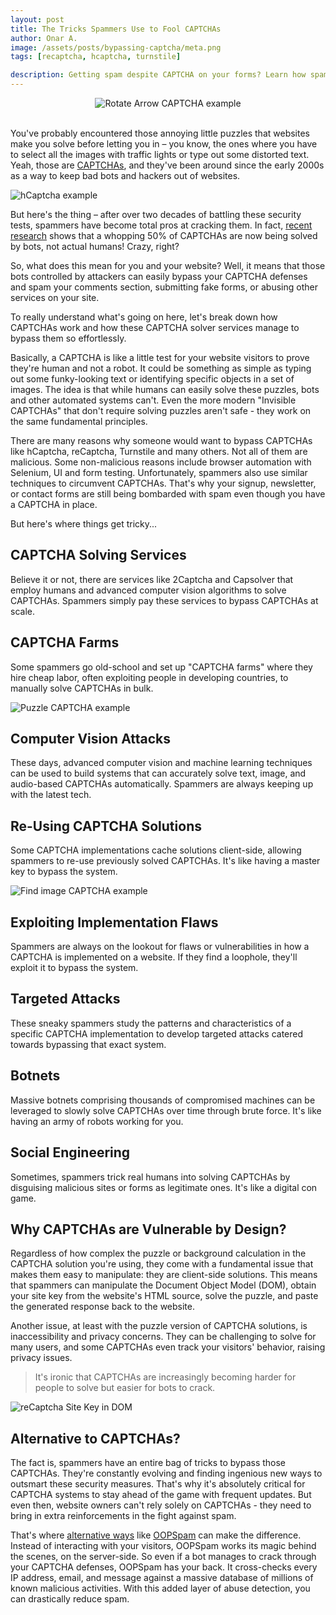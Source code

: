 ```yaml
---
layout: post
title: The Tricks Spammers Use to Fool CAPTCHAs
author: Onar A.
image: /assets/posts/bypassing-captcha/meta.png
tags: [recaptcha, hcaptcha, turnstile]

description: Getting spam despite CAPTCHA on your forms? Learn how spammers get around it and what you can do?
---
```


<center>
<img loading="lazy"  alt="Rotate Arrow CAPTCHA example" src="/blog/assets/posts/bypassing-captcha/rotateArrow.png">
</center>
<br>

You've probably encountered those annoying little puzzles that websites make you solve before letting you in – you know, the ones where you have to select all the images with traffic lights or type out some distorted text. Yeah, those are [CAPTCHAs](https://www.oopspam.com/blog/ways-to-stop-spam#captcha-solve-an-interactive-problem), and they've been around since the early 2000s as a way to keep bad bots and hackers out of websites.

![hCaptcha example](/blog/assets/posts/bypassing-captcha/hCaptcha.png "hCaptcha example")

But here's the thing – after over two decades of battling these security tests, spammers have become total pros at cracking them. In fact, [recent research](https://www.wired.co.uk/article/google-captcha-recaptcha) shows that a whopping 50% of CAPTCHAs are now being solved by bots, not actual humans! Crazy, right?

So, what does this mean for you and your website? Well, it means that those bots controlled by attackers can easily bypass your CAPTCHA defenses and spam your comments section, submitting fake forms, or abusing other services on your site.

To really understand what's going on here, let's break down how CAPTCHAs work and how these CAPTCHA solver services manage to bypass them so effortlessly.

Basically, a CAPTCHA is like a little test for your website visitors to prove they're human and not a robot. It could be something as simple as typing out some funky-looking text or identifying specific objects in a set of images. The idea is that while humans can easily solve these puzzles, bots and other automated systems can't. Even the more modern "Invisible CAPTCHAs" that don't require solving puzzles aren't safe - they work on the same fundamental principles.

There are many reasons why someone would want to bypass CAPTCHAs like hCaptcha, reCaptcha, Turnstile and many others. Not all of them are malicious. Some non-malicious reasons include browser automation with Selenium, UI and form testing. Unfortunately, spammers also use similar techniques to circumvent CAPTCHAs. That's why your signup, newsletter, or contact forms are still being bombarded with spam even though you have a CAPTCHA in place.

But here's where things get tricky...

## CAPTCHA Solving Services

Believe it or not, there are services like 2Captcha and Capsolver that employ humans and advanced computer vision algorithms to solve CAPTCHAs. Spammers simply pay these services to bypass CAPTCHAs at scale.

## CAPTCHA Farms

Some spammers go old-school and set up "CAPTCHA farms" where they hire cheap labor, often exploiting people in developing countries, to manually solve CAPTCHAs in bulk.

![Puzzle CAPTCHA example](/blog/assets/posts/bypassing-captcha/puzzle.png "Puzzle CAPTCHA example")

## Computer Vision Attacks

These days, advanced computer vision and machine learning techniques can be used to build systems that can accurately solve text, image, and audio-based CAPTCHAs automatically. Spammers are always keeping up with the latest tech.

## Re-Using CAPTCHA Solutions

Some CAPTCHA implementations cache solutions client-side, allowing spammers to re-use previously solved CAPTCHAs. It's like having a master key to bypass the system.

![Find image CAPTCHA example](/blog/assets/posts/bypassing-captcha/findImage.png "Find image CAPTCHA example")

## Exploiting Implementation Flaws

Spammers are always on the lookout for flaws or vulnerabilities in how a CAPTCHA is implemented on a website. If they find a loophole, they'll exploit it to bypass the system.

## Targeted Attacks

These sneaky spammers study the patterns and characteristics of a specific CAPTCHA implementation to develop targeted attacks catered towards bypassing that exact system.

## Botnets

Massive botnets comprising thousands of compromised machines can be leveraged to slowly solve CAPTCHAs over time through brute force. It's like having an army of robots working for you.

## Social Engineering

Sometimes, spammers trick real humans into solving CAPTCHAs by disguising malicious sites or forms as legitimate ones. It's like a digital con game.

## Why CAPTCHAs are Vulnerable by Design?

Regardless of how complex the puzzle or background calculation in the CAPTCHA solution you're using, they come with a fundamental issue that makes them easy to manipulate: they are client-side solutions. This means that spammers can manipulate the Document Object Model (DOM), obtain your site key from the website's HTML source, solve the puzzle, and paste the generated response back to the website.

Another issue, at least with the puzzle version of CAPTCHA solutions, is inaccessibility and privacy concerns. They can be challenging to solve for many users, and some CAPTCHAs even track your visitors' behavior, raising privacy issues.

> It's ironic that CAPTCHAs are increasingly becoming harder for people to solve but easier for bots to crack.

![reCaptcha Site Key in DOM](/blog/assets/posts/bypassing-captcha/recaptcha-sitekey.png "reCaptcha Site Key in DOM")

## Alternative to CAPTCHAs?

The fact is, spammers have an entire bag of tricks to bypass those CAPTCHAs. They're constantly evolving and finding ingenious new ways to outsmart these security measures. That's why it's absolutely critical for CAPTCHA systems to stay ahead of the game with frequent updates. But even then, website owners can't rely solely on CAPTCHAs - they need to bring in extra reinforcements in the fight against spam.

That's where [alternative ways](https://www.oopspam.com/blog/ways-to-stop-spam) like [OOPSpam](https://www.oopspam.com/) can make the difference. Instead of interacting with your visitors, OOPSpam works its magic behind the scenes, on the server-side. So even if a bot manages to crack through your CAPTCHA defenses, OOPSpam has your back. It cross-checks every IP address, email, and message against a massive database of millions of known malicious activities. With this added layer of abuse detection, you can drastically reduce spam.